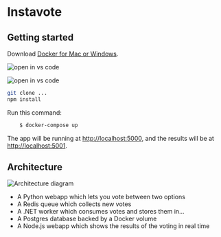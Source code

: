 Instavote
=========

Getting started
---------------

Download [Docker for Mac or Windows](https://www.docker.com).

![open in vs code](https://cloud.githubusercontent.com/assets/1487073/18072204/1a42e498-6e11-11e6-889f-3710890c6ac2.png)

![open in vs code](gitedit:https%3A%2F%2Fgithub.com%2FMicrosoft%2Fopen-from-github.git)

``` bash
git clone ...
npm install
```

Run this command:

``` bash
    $ docker-compose up
```

The app will be running at [http://localhost:5000](http://localhost:5000), and the results will be at [http://localhost:5001](http://localhost:5001).

Architecture
-----

![Architecture diagram](architecture.png)

* A Python webapp which lets you vote between two options
* A Redis queue which collects new votes
* A .NET worker which consumes votes and stores them in…
* A Postgres database backed by a Docker volume
* A Node.js webapp which shows the results of the voting in real time

